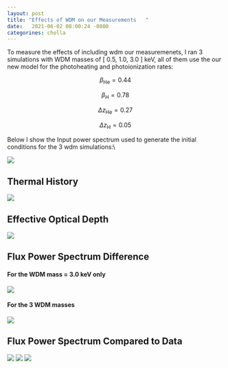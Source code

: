 ```yaml
---
layout: post
title: "Effects of WDM on our Measurements   "
date:   2021-06-02 08:00:24 -0800
categorines: cholla
---
```



To measure the effects of including wdm our measuremenets, I ran 3 simulations with WDM masses of [ 0.5, 1.0, 3.0 ] keV, all of them use the our new model for the photoheating and photoionization rates:

$$\beta_{\mathrm{He}} = 0.44 $$

$$\beta_{\mathrm{H}} = 0.78 $$

$$\Delta z_{\mathrm{He}} = 0.27$$

$$\Delta z_{\mathrm{H}} = 0.05 $$

Below I show the Input power spectrum used to generate the initial conditions for the 3 wdm simulations:\


<img src="{{ site.url }}assets/images/fig_wdm.png">


## Thermal History

<img src="{{ site.url }}assets/images/fig_wdm_temp_difference.png">



## Effective Optical Depth

<img src="{{ site.url }}assets/images/fig_wdm_tau_difference.png">


## Flux Power Spectrum Difference


#### For the WDM mass = 3.0 keV only 
<img src="{{ site.url }}assets/images/fig_wdm_ps_difference_m3.0kev.png">

#### For the 3 WDM masses  
<img src="{{ site.url }}assets/images/fig_wdm_ps_difference_all.png">


## Flux Power Spectrum Compared to Data
<img src="{{ site.url }}assets/images/flux_ps_grid_large_wdm.png">
<img src="{{ site.url }}assets/images/flux_ps_grid_middle_wdm.png">
<img src="{{ site.url }}assets/images/flux_ps_grid_small_highz_wdm.png">



 
